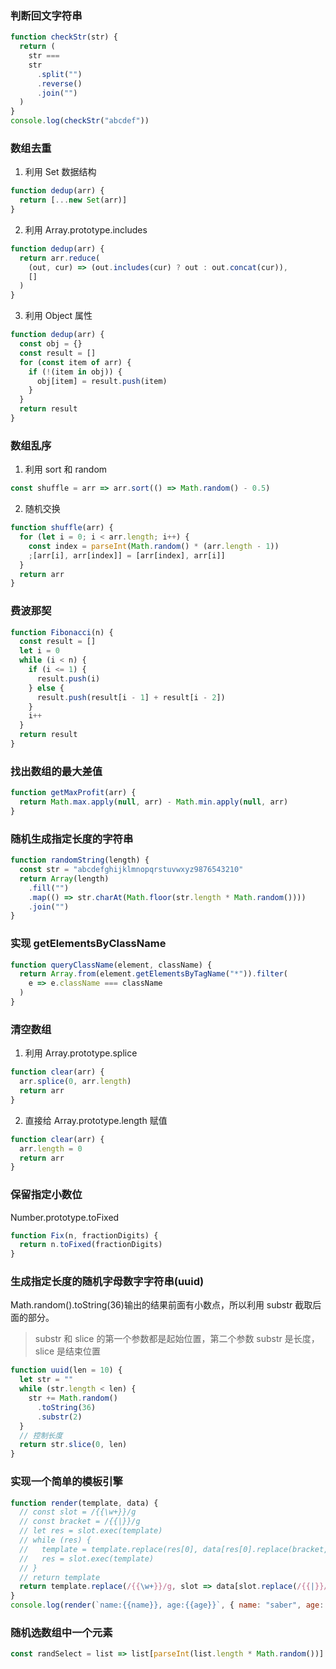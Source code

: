 ### 判断回文字符串

```js
function checkStr(str) {
  return (
    str ===
    str
      .split("")
      .reverse()
      .join("")
  )
}
console.log(checkStr("abcdef"))
```

### 数组去重

1. 利用 Set 数据结构

```js
function dedup(arr) {
  return [...new Set(arr)]
}
```

2. 利用 Array.prototype.includes

```js
function dedup(arr) {
  return arr.reduce(
    (out, cur) => (out.includes(cur) ? out : out.concat(cur)),
    []
  )
}
```

3. 利用 Object 属性

```js
function dedup(arr) {
  const obj = {}
  const result = []
  for (const item of arr) {
    if (!(item in obj)) {
      obj[item] = result.push(item)
    }
  }
  return result
}
```

### 数组乱序

1. 利用 sort 和 random

```js
const shuffle = arr => arr.sort(() => Math.random() - 0.5)
```

2. 随机交换

```js
function shuffle(arr) {
  for (let i = 0; i < arr.length; i++) {
    const index = parseInt(Math.random() * (arr.length - 1))
    ;[arr[i], arr[index]] = [arr[index], arr[i]]
  }
  return arr
}
```

### 费波那契

```js
function Fibonacci(n) {
  const result = []
  let i = 0
  while (i < n) {
    if (i <= 1) {
      result.push(i)
    } else {
      result.push(result[i - 1] + result[i - 2])
    }
    i++
  }
  return result
}
```

### 找出数组的最大差值

```js
function getMaxProfit(arr) {
  return Math.max.apply(null, arr) - Math.min.apply(null, arr)
}
```

### 随机生成指定长度的字符串

```js
function randomString(length) {
  const str = "abcdefghijklmnopqrstuvwxyz9876543210"
  return Array(length)
    .fill("")
    .map(() => str.charAt(Math.floor(str.length * Math.random())))
    .join("")
}
```

### 实现 getElementsByClassName

```js
function queryClassName(element, className) {
  return Array.from(element.getElementsByTagName("*")).filter(
    e => e.className === className
  )
}
```

### 清空数组

1. 利用 Array.prototype.splice

```js
function clear(arr) {
  arr.splice(0, arr.length)
  return arr
}
```

2. 直接给 Array.prototype.length 赋值

```js
function clear(arr) {
  arr.length = 0
  return arr
}
```

### 保留指定小数位

Number.prototype.toFixed

```js
function Fix(n, fractionDigits) {
  return n.toFixed(fractionDigits)
}
```

### 生成指定长度的随机字母数字字符串(uuid)

Math.random().toString(36)输出的结果前面有小数点，所以利用 substr 截取后面的部分。

> substr 和 slice 的第一个参数都是起始位置，第二个参数 substr 是长度，slice 是结束位置

```js
function uuid(len = 10) {
  let str = ""
  while (str.length < len) {
    str += Math.random()
      .toString(36)
      .substr(2)
  }
  // 控制长度
  return str.slice(0, len)
}
```

### 实现一个简单的模板引擎

```js
function render(template, data) {
  // const slot = /{{\w+}}/g
  // const bracket = /{{|}}/g
  // let res = slot.exec(template)
  // while (res) {
  //   template = template.replace(res[0], data[res[0].replace(bracket, '')])
  //   res = slot.exec(template)
  // }
  // return template
  return template.replace(/{{\w+}}/g, slot => data[slot.replace(/{{|}}/g, "")])
}
console.log(render(`name:{{name}}, age:{{age}}`, { name: "saber", age: 21 }))
```

### 随机选数组中一个元素

```js
const randSelect = list => list[parseInt(list.length * Math.random())]
```
